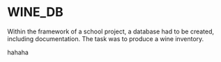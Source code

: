 # WINE_DB
Within the framework of a school project, a database had to be created, including documentation. The task was to produce a wine inventory.

hahaha
